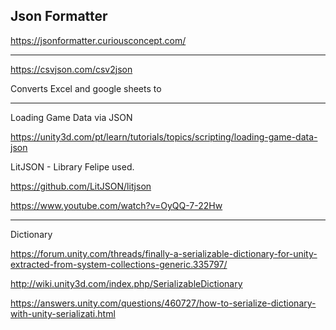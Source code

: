 ## Json Formatter

https://jsonformatter.curiousconcept.com/


----------

https://csvjson.com/csv2json

Converts Excel and google sheets to 


------------

  Loading Game Data via JSON
  
https://unity3d.com/pt/learn/tutorials/topics/scripting/loading-game-data-json



LitJSON - Library Felipe used.

https://github.com/LitJSON/litjson

https://www.youtube.com/watch?v=OyQQ-7-22Hw

------------

Dictionary

https://forum.unity.com/threads/finally-a-serializable-dictionary-for-unity-extracted-from-system-collections-generic.335797/

http://wiki.unity3d.com/index.php/SerializableDictionary

https://answers.unity.com/questions/460727/how-to-serialize-dictionary-with-unity-serializati.html
